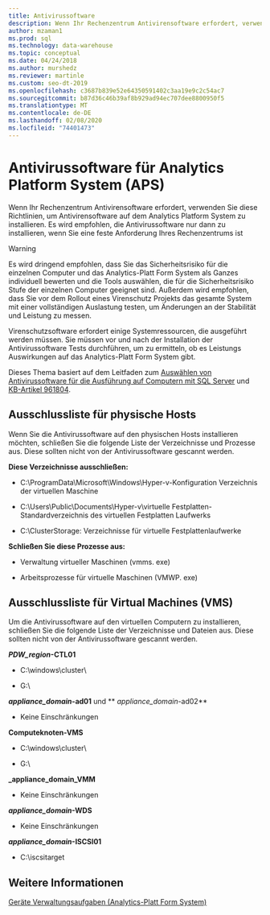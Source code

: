 ```yaml
---
title: Antivirussoftware
description: Wenn Ihr Rechenzentrum Antivirensoftware erfordert, verwenden Sie diese Richtlinien zur Installation von Antivirensoftware auf dem Analytics Platform System (APS). Es wird empfohlen, die Antivirussoftware nur dann zu installieren, wenn Sie eine feste Anforderung Ihres Rechenzentrums ist
author: mzaman1
ms.prod: sql
ms.technology: data-warehouse
ms.topic: conceptual
ms.date: 04/24/2018
ms.author: murshedz
ms.reviewer: martinle
ms.custom: seo-dt-2019
ms.openlocfilehash: c3687b839e52e64350591402c3aa19e9c2c54ac7
ms.sourcegitcommit: b87d36c46b39af8b929ad94ec707dee8800950f5
ms.translationtype: MT
ms.contentlocale: de-DE
ms.lasthandoff: 02/08/2020
ms.locfileid: "74401473"
---
```

# <a name="antivirus-software-for-analytics-platform-system-aps"></a>Antivirussoftware für Analytics Platform System (APS)
Wenn Ihr Rechenzentrum Antivirensoftware erfordert, verwenden Sie diese Richtlinien, um Antivirensoftware auf dem Analytics Platform System zu installieren. Es wird empfohlen, die Antivirussoftware nur dann zu installieren, wenn Sie eine feste Anforderung Ihres Rechenzentrums ist  
  
> [!WARNING]  
> Es wird dringend empfohlen, dass Sie das Sicherheitsrisiko für die einzelnen Computer und das Analytics-Platt Form System als Ganzes individuell bewerten und die Tools auswählen, die für die Sicherheitsrisiko Stufe der einzelnen Computer geeignet sind. Außerdem wird empfohlen, dass Sie vor dem Rollout eines Virenschutz Projekts das gesamte System mit einer vollständigen Auslastung testen, um Änderungen an der Stabilität und Leistung zu messen.  
>   
> Virenschutzsoftware erfordert einige Systemressourcen, die ausgeführt werden müssen. Sie müssen vor und nach der Installation der Antivirussoftware Tests durchführen, um zu ermitteln, ob es Leistungs Auswirkungen auf das Analytics-Platt Form System gibt.  
  
Dieses Thema basiert auf dem Leitfaden zum [Auswählen von Antivirussoftware für die Ausführung auf Computern mit SQL Server](https://support.microsoft.com/kb/309422) und [KB-Artikel 961804](https://support.microsoft.com/kb/961804/en-us).  
  
## <a name="exclusion-list-for-physical-hosts"></a>Ausschlussliste für physische Hosts  
Wenn Sie die Antivirussoftware auf den physischen Hosts installieren möchten, schließen Sie die folgende Liste der Verzeichnisse und Prozesse aus. Diese sollten nicht von der Antivirussoftware gescannt werden.  
  
**Diese Verzeichnisse ausschließen:**  
  
-   C:\ProgramData\Microsoft\Windows\Hyper-v-Konfiguration Verzeichnis der virtuellen Maschine  
  
-   C:\Users\Public\Documents\Hyper-v\virtuelle Festplatten-Standardverzeichnis des virtuellen Festplatten Laufwerks  
  
-   C:\ClusterStorage: Verzeichnisse für virtuelle Festplattenlaufwerke  
  
**Schließen Sie diese Prozesse aus:**  
  
-   Verwaltung virtueller Maschinen (vmms. exe)  
  
-   Arbeitsprozesse für virtuelle Maschinen (VMWP. exe)  
  
## <a name="exclusion-list-for-virtual-machines-vms"></a>Ausschlussliste für Virtual Machines (VMS)  
Um die Antivirussoftware auf den virtuellen Computern zu installieren, schließen Sie die folgende Liste der Verzeichnisse und Dateien aus. Diese sollten nicht von der Antivirussoftware gescannt werden.  
  
**_PDW_region_-CTL01**  
  
-   C:\windows\cluster\  
  
-   G:\  
  
**_appliance_domain_-ad01** und ** _appliance_domain_-ad02**  
  
-   Keine Einschränkungen  
  
**Computeknoten-VMS**  
  
-   C:\windows\cluster\  
  
-   G:\  
  
**_appliance_domain_VMM**  
  
-   Keine Einschränkungen  
  
**_appliance_domain_-WDS**  
  
-   Keine Einschränkungen  
  
**_appliance_domain_-ISCSI01**  
  
-   C:\iscsitarget  
  
## <a name="see-also"></a>Weitere Informationen  
[Geräte Verwaltungsaufgaben &#40;Analytics-Platt Form System&#41;](appliance-management-tasks.md)  
  
